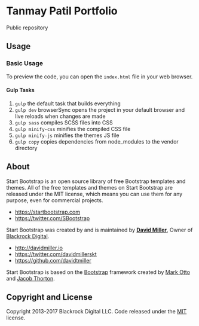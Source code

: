 

# Tanmay Patil Portfolio
Public repository


## Usage

### Basic Usage

 To preview the code, you can open the `index.html` file in your web browser.

#### Gulp Tasks

1. `gulp` the default task that builds everything
2. `gulp dev` browserSync opens the project in your default browser and live reloads when changes are made
3. `gulp sass` compiles SCSS files into CSS
4. `gulp minify-css` minifies the compiled CSS file
5. `gulp minify-js` minifies the themes JS file
6. `gulp copy` copies dependencies from node_modules to the vendor directory

## About

Start Bootstrap is an open source library of free Bootstrap templates and themes. All of the free templates and themes on Start Bootstrap are released under the MIT license, which means you can use them for any purpose, even for commercial projects.

* https://startbootstrap.com
* https://twitter.com/SBootstrap

Start Bootstrap was created by and is maintained by **[David Miller](http://davidmiller.io/)**, Owner of [Blackrock Digital](http://blackrockdigital.io/).

* http://davidmiller.io
* https://twitter.com/davidmillerskt
* https://github.com/davidtmiller

Start Bootstrap is based on the [Bootstrap](http://getbootstrap.com/) framework created by [Mark Otto](https://twitter.com/mdo) and [Jacob Thorton](https://twitter.com/fat).

## Copyright and License

Copyright 2013-2017 Blackrock Digital LLC. Code released under the [MIT](https://github.com/BlackrockDigital/startbootstrap-creative/blob/gh-pages/LICENSE) license.